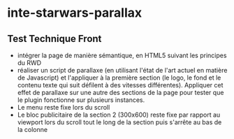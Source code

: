 # inte-starwars-parallax

## Test Technique Front

* intégrer la page de manière sémantique, en HTML5 suivant les principes du RWD
* réaliser un script de parallaxe  (en utilisant l'état de l'art actuel en matière de Javascript) et l'appliquer à la première section (le logo, le fond et le contenu texte qui suit défilent à des vitesses différentes). Appliquer cet effet de parallaxe sur une autre des sections de la page pour tester que le plugin fonctionne sur plusieurs instances.
* Le menu reste fixe lors du scroll
* Le bloc publicitaire de la section 2 (300x600) reste fixe par rapport au viewport lors du scroll tout le long de la section puis s'arrête au bas de la colonne

